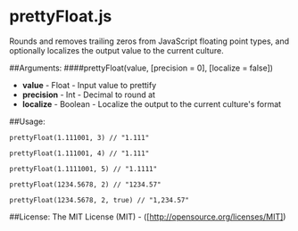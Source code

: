 prettyFloat.js
==============

Rounds and removes trailing zeros from JavaScript floating point types, and optionally localizes the output value to the current culture.

##Arguments:
####prettyFloat(value, [precision = 0], [localize = false])
- **value** - Float - Input value to prettify
- **precision** - Int - Decimal to round at
- **localize** - Boolean - Localize the output to the current culture's format

##Usage:
```
prettyFloat(1.111001, 3) // "1.111"
```

```
prettyFloat(1.111001, 4) // "1.111"
```

```
prettyFloat(1.1111001, 5) // "1.1111"
```

```
prettyFloat(1234.5678, 2) // "1234.57"
```

```
prettyFloat(1234.5678, 2, true) // "1,234.57"
```

##License:
The MIT License (MIT) - ([http://opensource.org/licenses/MIT])
